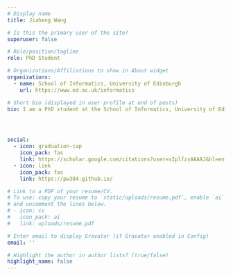 ```yaml
---
# Display name
title: Jiaheng Wang

# Is this the primary user of the site?
superuser: false

# Role/position/tagline
role: PhD Student

# Organizations/Affiliations to show in About widget
organizations:
  - name: School of Informatics, University of Edinburgh
    url: https://www.ed.ac.uk/informatics

# Short bio (displayed in user profile at end of posts)
bio: I am a PhD student at the School of Informatics, University of Edinburgh. My research interest lies in several topics in theoretical computer science.




social:
  - icon: graduation-cap
    icon_pack: fas
    link: https://scholar.google.com/citations?user=sIplfzsAAAAJ&hl=en
  - icon: link
    icon_pack: fas
    link: https://pw384.github.io/

# Link to a PDF of your resume/CV.
# To use: copy your resume to `static/uploads/resume.pdf`, enable `ai` icons in `params.toml`,
# and uncomment the lines below.
# - icon: cv
#   icon_pack: ai
#   link: uploads/resume.pdf

# Enter email to display Gravatar (if Gravatar enabled in Config)
email: ''

# Highlight the author in author lists? (true/false)
highlight_name: false
---
```

